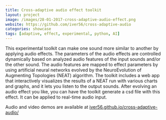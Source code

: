 ```yaml
---
title: Cross-adaptive audio effect toolkit
layout: project
image: /images/28-01-2017-cross-adaptive-audio-effect.png
website: https://github.com/iver56/cross-adaptive-audio
categories: showcase
tags: [adaptive, effect, experimental, python, AI]
---
```


This experimental toolkit can make one sound more similar to another by applying audio effects. The parameters of the audio effects are controlled dynamically based on analyzed audio features of the input sounds and/or the other sound. The audio features are mapped to effect parameters by using artificial neural networks evolved by the NeuroEvolution of Augmenting Topologies (NEAT) algorithm. The toolkit includes a web app that interactively visualizes the results of a NEAT run with various charts and graphs, and it lets you listen to the output sounds. After evolving an audio effect you like, you can have the toolkit generate a csd file with this effect. It can be applied to real-time audio input.

Audio and video demos are available at [iver56.github.io/cross-adaptive-audio/](http://iver56.github.io/cross-adaptive-audio/)
